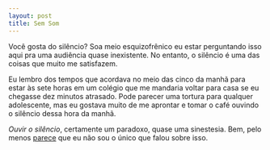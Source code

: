 ```yaml
---
layout: post
title: Sem Som
---
```


Você gosta do silêncio? Soa meio esquizofrênico eu estar perguntando isso
aqui pra uma audiência quase inexistente. No entanto, o silêncio é uma das coisas que muito me satisfazem.

Eu lembro dos tempos que acordava no meio das cinco da manhã para estar às sete horas em um colégio que me mandaria voltar para casa se eu chegasse dez minutos atrasado.
Pode parecer uma tortura para qualquer adolescente, mas eu gostava muito de me aprontar e tomar o café ouvindo o silêncio dessa hora da manhã.

_Ouvir o silêncio_, certamente um paradoxo, quase uma sinestesia. Bem, pelo menos [parece](https://www.youtube.com/watch?v=aGSKrC7dGcY) que eu não sou o único que falou sobre isso.
